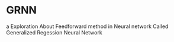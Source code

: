 # GRNN
a Exploration About Feedforward method in Neural network Called Generalized Regession Neural Network
